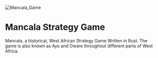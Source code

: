 ![Mancala_Game](https://github.com/TechieTeee/Mancala-Rust/assets/100870737/0158f956-b078-4279-84ce-b82887dc26ea)

# Mancala Strategy Game
Mancala, a historical, West African Strategy Game Written in Rust. The game is also known as Ayo and Oware throughout different parts of West Africa. 
